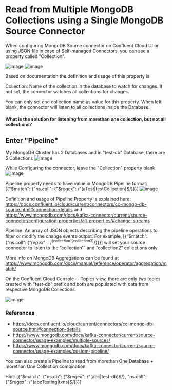 # Read from Multiple MongoDB Collections using a Single MongoDB Source Connector

When configuring MongoDB Source connector on Confluent Cloud UI or using JSON file in case of Self-managed Connectors, you can see a property called "Collection".

![image](https://user-images.githubusercontent.com/73946498/192697206-fdb90c45-69a8-4e3b-84bb-7b24cc76cef8.png)
![image](https://user-images.githubusercontent.com/73946498/192697290-eb803f7f-cdf5-439c-ad86-ec3e0bf73c62.png)

Based on documentation the definition and usage of this property is 

Collection: Name of the collection in the database to watch for changes. If not set, the connector watches all collections for changes.

You can only set one collection name as value for this property.  When left blank, the connector will listen to all collections inside the Database.
#### What is the solution for listening from morethan one collection, but not all collections?

## Enter "Pipeline"

My MongoDB Cluster has 2 Databases and in "test-db" Database, there are 5 Collections
![image](https://user-images.githubusercontent.com/73946498/192702254-217b8209-4399-4f06-b218-b1335657d62f.png)

While Configuring the connector, leave the "Collection" property blank
![image](https://user-images.githubusercontent.com/73946498/192702805-68889e5d-40c2-4d3c-b8b7-57551c9cb30d.png)

Pipeline property needs to have value in MongoDB Pipeline format: [{"$match": {"ns.coll": {"$regex": /^(aTest|testCollection)$/}}}]
![image](https://user-images.githubusercontent.com/73946498/192703152-7123751e-da4c-499a-9144-af121c24d133.png)


Definition and usage of Pipeline Property is explained here: https://docs.confluent.io/cloud/current/connectors/cc-mongo-db-source.html#connection-details and https://www.mongodb.com/docs/kafka-connector/current/source-connector/configuration-properties/all-properties/#change-streams

Pipeline: An array of JSON objects describing the pipeline operations to filter or modify the change events output. For example, [{“$match”: {“ns.coll”: {“$regex”: /^(collection1|collection2)$/}}}] will set your source connector to listen to the “collection1” and “collection2” collections only.

More info on MongoDB Aggregations can be found at https://www.mongodb.com/docs/manual/reference/operator/aggregation/match/

On the Confluent Cloud Console -- Topics view, there are only two topics created with "test-db" prefix and both are populated with data from respective MongoDB Collections.

![image](https://user-images.githubusercontent.com/73946498/192704389-e7b6c982-2d8f-48ec-84d5-5ba25f923103.png)

### References
- https://docs.confluent.io/cloud/current/connectors/cc-mongo-db-source.html#connection-details 
- https://www.mongodb.com/docs/kafka-connector/current/source-connector/usage-examples/multiple-sources/
- https://www.mongodb.com/docs/kafka-connector/current/source-connector/usage-examples/custom-pipeline/


You can also create a Pipeline to read from morethan One Database + morethan One Collection combination.

Hint: [{"$match": {"ns.db": {"$regex": /^(abc|test-db)$/}, "ns.coll": {"$regex": /^(abcTesting|txns)$/}}}]
